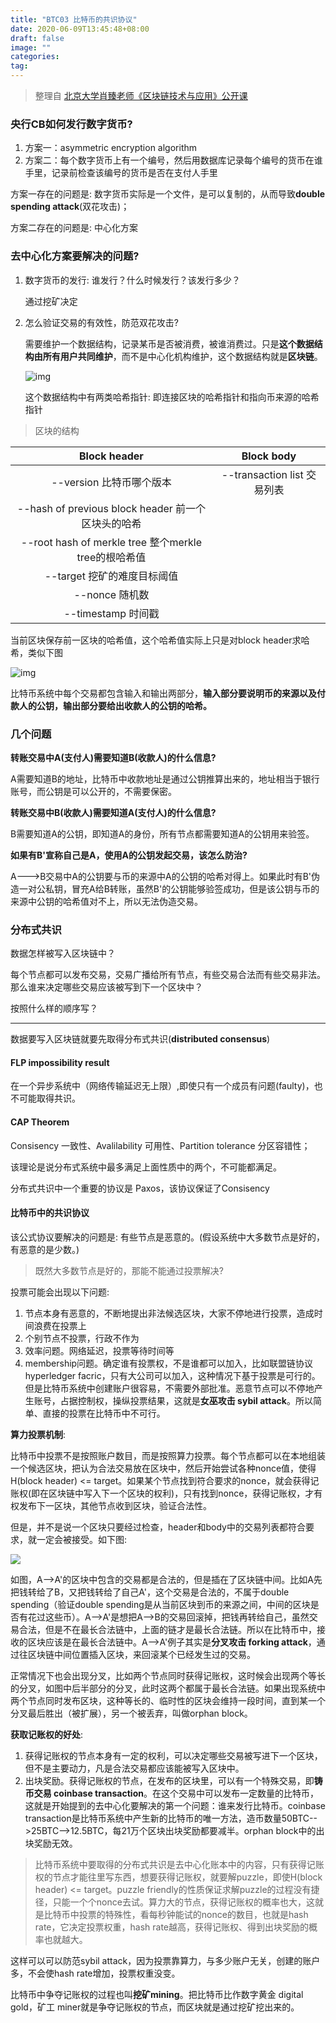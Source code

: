 ```yaml
---
title: "BTC03 比特币的共识协议"
date: 2020-06-09T13:45:48+08:00
draft: false
image: ""
categories: 
tag:
---
```


> 整理自 [北京大学肖臻老师《区块链技术与应用》公开课](https://www.bilibili.com/video/BV1Vt411X7JF?from=search&seid=14488407572640514229)

### 央行CB如何发行数字货币?

1. 方案一：asymmetric encryption algorithm
2. 方案二：每个数字货币上有一个编号，然后用数据库记录每个编号的货币在谁手里，记录前检查该编号的货币是否在支付人手里

方案一存在的问题是: 数字货币实际是一个文件，是可以复制的，从而导致**double spending attack**(双花攻击)；

方案二存在的问题是: 中心化方案

### 去中心化方案要解决的问题?

1. 数字货币的发行: 谁发行？什么时候发行？该发行多少？

   通过挖矿决定

2. 怎么验证交易的有效性，防范双花攻击?

   需要维护一个数据结构，记录某币是否被消费，被谁消费过。只是**这个数据结构由所有用户共同维护**，而不是中心化机构维护，这个数据结构就是**区块链**。

   ![img](https://gitee.com//tiansir-wg/blogimg/raw/master/imgs/20200607170511.png)

   这个数据结构中有两类哈希指针: 即连接区块的哈希指针和指向币来源的哈希指针

> 区块的结构

|                     Block header                     |         Block body          |
| :--------------------------------------------------: | :-------------------------: |
|               --version 比特币哪个版本               | --transaction list 交易列表 |
|  --hash of previous block header 前一个区块头的哈希  |                             |
| --root hash of merkle tree 整个merkle tree的根哈希值 |                             |
|             --target 挖矿的难度目标阈值              |                             |
|                    --nonce 随机数                    |                             |
|                  --timestamp 时间戳                  |                             |

当前区块保存前一区块的哈希值，这个哈希值实际上只是对block header求哈希，类似下图

![img](https://gitee.com//tiansir-wg/blogimg/raw/master/imgs/20200607180245.png)



比特币系统中每个交易都包含输入和输出两部分，**输入部分要说明币的来源以及付款人的公钥，输出部分要给出收款人的公钥的哈希。**

### 几个问题

**转账交易中A(支付人)需要知道B(收款人)的什么信息?**

A需要知道B的地址，比特币中收款地址是通过公钥推算出来的，地址相当于银行账号，而公钥是可以公开的，不需要保密。



**转账交易中B(收款人)需要知道A(支付人)的什么信息?**

B需要知道A的公钥，即知道A的身份，所有节点都需要知道A的公钥用来验签。



**如果有B'宣称自己是A，使用A的公钥发起交易，该怎么防治?**

A--->B交易中A的公钥要与币的来源中A的公钥的哈希对得上。如果此时有B'伪造一对公私钥，冒充A给B转账，虽然B'的公钥能够验签成功，但是该公钥与币的来源中公钥的哈希值对不上，所以无法伪造交易。



### 分布式共识

数据怎样被写入区块链中？

每个节点都可以发布交易，交易广播给所有节点，有些交易合法而有些交易非法。那么谁来决定哪些交易应该被写到下一个区块中？

按照什么样的顺序写？

---



数据要写入区块链就要先取得分布式共识(**distributed consensus**)



#### **FLP impossibility result**

在一个异步系统中（网络传输延迟无上限）,即使只有一个成员有问题(faulty)，也不可能取得共识。



#### **CAP Theorem**

Consisency 一致性、Avalilability 可用性、Partition tolerance 分区容错性；

该理论是说分布式系统中最多满足上面性质中的两个，不可能都满足。

分布式共识中一个重要的协议是 Paxos，该协议保证了Consisency



#### **比特币中的共识协议**

该公式协议要解决的问题是: 有些节点是恶意的。(假设系统中大多数节点是好的，有恶意的是少数。)

> 既然大多数节点是好的，那能不能通过投票解决?

投票可能会出现以下问题:

1. 节点本身有恶意的，不断地提出非法候选区块，大家不停地进行投票，造成时间浪费在投票上
2. 个别节点不投票，行政不作为
3. 效率问题。网络延迟，投票等待时间等
4. membership问题。确定谁有投票权，不是谁都可以加入，比如联盟链协议 hyperledger facric，只有大公司可以加入，这种情况下基于投票是可行的。但是比特币系统中创建账户很容易，不需要外部批准。恶意节点可以不停地产生账号，占据控制权，操纵投票结果，这就是**女巫攻击 sybil attack**。所以简单、直接的投票在比特币中不可行。



**算力投票机制**: 

比特币中投票不是按照账户数目，而是按照算力投票。每个节点都可以在本地组装一个候选区块，把认为合法交易放在区块中，然后开始尝试各种nonce值，使得H(block header) <= target。如果某个节点找到符合要求的nonce，就会获得记账权(即在区块链中写入下一个区块的权利)，只有找到nonce，获得记账权，才有权发布下一区块，其他节点收到区块，验证合法性。

但是，并不是说一个区块只要经过检查，header和body中的交易列表都符合要求，就一定会被接受。如下图:

![](https://gitee.com//tiansir-wg/blogimg/raw/master/imgs/20200607184305.png)

如图，A-->A'的区块中包含的交易都是合法的，但是插在了区块链中间。比如A先把钱转给了B，又把钱转给了自己A'，这个交易是合法的，不属于double spending（验证double spending是从当前区块到币的来源之间，中间的区块是否有花过这些币）。A-->A'是想把A-->B的交易回滚掉，把钱再转给自己，虽然交易合法，但是不在最长合法链中，上面的链才是最长合法链。所以在比特币中，接收的区块应该是在最长合法链中。A-->A'例子其实是**分叉攻击 forking attack**，通过往区块链中间位置插入区块，来回滚某个已经发生过的交易。

正常情况下也会出现分叉，比如两个节点同时获得记账权，这时候会出现两个等长的分叉，如图中后半部分的分叉，此时这两个都属于最长合法链。如果出现系统中两个节点同时发布区块，这种等长的、临时性的区块会维持一段时间，直到某一个分叉最后胜出（被扩展），另一个被丢弃，叫做orphan block。



**获取记账权的好处**:

1. 获得记账权的节点本身有一定的权利，可以决定哪些交易被写进下一个区块，但不是主要动力，凡是合法交易都应该能被写入区块中。
2. 出块奖励。获得记账权的节点，在发布的区块里，可以有一个特殊交易，即**铸币交易 coinbase transaction**。在这个交易中可以发布一定数量的比特币，这就是开始提到的去中心化要解决的第一个问题：谁来发行比特币。coinbase transaction是比特币系统中产生新的比特币的唯一方法，造币数量50BTC-->25BTC-->12.5BTC，每21万个区块出块奖励都要减半。orphan block中的出块奖励无效。

> 比特币系统中要取得的分布式共识是去中心化账本中的内容，只有获得记账权的节点才能往里写东西，想要获得记账权，就要解puzzle，即使H(block header) <= target。puzzle friendly的性质保证求解puzzle的过程没有捷径，只能一个个nonce去试。算力大的节点，获得记账权的概率也大，这就是比特币中投票的特殊性，看每秒钟能试的nonce的数目，也就是hash rate，它决定投票权重，hash rate越高，获得记账权、得到出块奖励的概率也就越大。
>

这样可以可以防范sybil attack，因为投票靠算力，与多少账户无关，创建的账户多，不会使hash rate增加，投票权重没变。

比特币中争夺记账权的过程也叫**挖矿mining**。把比特币比作数字黄金 digital gold，矿工 miner就是争夺记账权的节点，而区块就是通过挖矿挖出来的。



